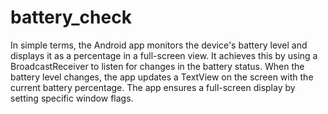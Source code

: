 # battery_check


In simple terms, the Android app monitors the device's battery level and displays it as a percentage in a full-screen view. It achieves this by using a BroadcastReceiver to listen for changes in the battery status. When the battery level changes, the app updates a TextView on the screen with the current battery percentage. The app ensures a full-screen display by setting specific window flags.
